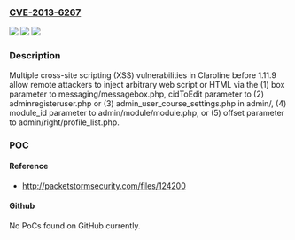 ### [CVE-2013-6267](https://cve.mitre.org/cgi-bin/cvename.cgi?name=CVE-2013-6267)
![](https://img.shields.io/static/v1?label=Product&message=n%2Fa&color=blue)
![](https://img.shields.io/static/v1?label=Version&message=n%2Fa&color=blue)
![](https://img.shields.io/static/v1?label=Vulnerability&message=n%2Fa&color=brighgreen)

### Description

Multiple cross-site scripting (XSS) vulnerabilities in Claroline before 1.11.9 allow remote attackers to inject arbitrary web script or HTML via the (1) box parameter to messaging/messagebox.php, cidToEdit parameter to (2) adminregisteruser.php or (3) admin_user_course_settings.php in admin/, (4) module_id parameter to admin/module/module.php, or (5) offset parameter to admin/right/profile_list.php.

### POC

#### Reference
- http://packetstormsecurity.com/files/124200

#### Github
No PoCs found on GitHub currently.

